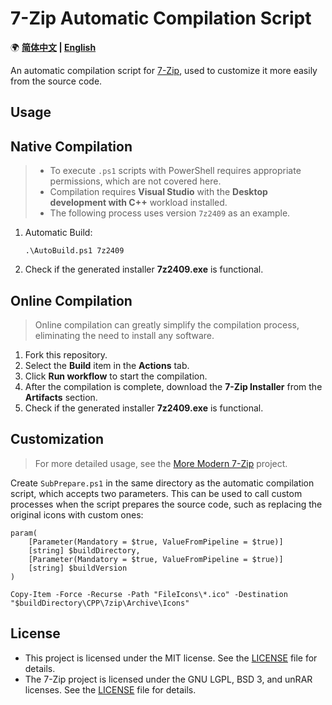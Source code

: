 ﻿# 7-Zip Automatic Compilation Script

🌍 **[简体中文](README.md) | [English](README-EN.md)**

An automatic compilation script for [7-Zip](https://www.7-zip.org/), used to customize it more easily from the source code.

## Usage

## Native Compilation

> - To execute `.ps1` scripts with PowerShell requires appropriate permissions, which are not covered here.
> - Compilation requires **Visual Studio** with the **Desktop development with C++** workload installed.
> - The following process uses version `7z2409` as an example.

1. Automatic Build:

    ```pwsh
    .\AutoBuild.ps1 7z2409
    ```

2. Check if the generated installer **7z2409.exe** is functional.

## Online Compilation

> Online compilation can greatly simplify the compilation process, eliminating the need to install any software.

1. Fork this repository.
2. Select the **Build** item in the **Actions** tab.
3. Click **Run workflow** to start the compilation.
4. After the compilation is complete, download the **7-Zip Installer** from the **Artifacts** section.
5. Check if the generated installer **7z2409.exe** is functional.

## Customization

> For more detailed usage, see the [More Modern 7-Zip](https://github.com/YukiIsait/MoreModern7Zip) project.

Create `SubPrepare.ps1` in the same directory as the automatic compilation script, which accepts two parameters. This can be used to call custom processes when the script prepares the source code, such as replacing the original icons with custom ones:

```pwsh
param(
    [Parameter(Mandatory = $true, ValueFromPipeline = $true)]
    [string] $buildDirectory,
    [Parameter(Mandatory = $true, ValueFromPipeline = $true)]
    [string] $buildVersion
)

Copy-Item -Force -Recurse -Path "FileIcons\*.ico" -Destination "$buildDirectory\CPP\7zip\Archive\Icons"
```

## License

- This project is licensed under the MIT license. See the [LICENSE](LICENSE.md) file for details.
- The 7-Zip project is licensed under the GNU LGPL, BSD 3, and unRAR licenses. See the [LICENSE](https://www.7-zip.org/license.txt) file for details.
